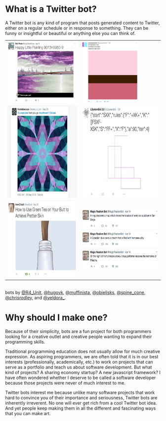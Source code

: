 # What is a Twitter bot?
A Twitter bot is any kind of program that posts generated content to Twitter, either on a regular schedule or in response to something. They can be funny or insightful or beautiful or anything else you can think of.
<br><table border="0"><tr><td>
<img src="assets/Screen Shot 2017-04-05 at 8.28.21 PM.png" height="200"></td><td>
<img src="/assets/Screen Shot 2017-04-16 at 9.56.16 PM.png" height="200"></td></tr><tr><td><img src="Screen Shot 2015-09-30 at 12.01.48 AM.png" height="300"></td><td><img src="Screen Shot 2015-10-07 at 10.30.53 AM.png" height="300"></td><tr><td>
<img src="Screen Shot 2015-09-29 at 11.41.44 PM.png" height="250"></td><td><img src="/assets/Screen Shot 2017-04-16 at 9.50.18 PM.png" height="200"></td></tr></table><br>
bots by [@R4_Unit](https://twitter.com/R4_Unit), [@hugovk](https://twitter.com/hugovk), [@muffinista](https://twitter.com/muffinista), [@objelisks](https://twitter.com/objelisks), [@spine_cone](https://twitter.com/spine_cone), [@chrisrodley](https://twitter.com/chrisrodley), and [@yeldora_](https://twitter.com/yeldora_).
# Why should I make one?
Because of their simplicity, bots are a fun project for both programmers looking for a creative outlet and creative people wanting to expand their programming skills.

Traditional programming education does not usually allow for much creative expression. As aspiring programmers, we are often told that it is in our best interests (professionally, academically, etc.) to work on projects that can serve as a portfolio and teach us about software development. But what kind of projects? A sharing economy startup? A new javascript framework? I have often wondered whether I deserve to be called a software developer because those projects were never of much interest to me.

Twitter bots interest me because unlike many software projects that work hard to convince you of their importance and seriousness, Twitter bots are inherently irreverent. No one will ever get rich from a cool Twitter bot idea. And yet people keep making them in all the different and fascinating ways that you can make art.